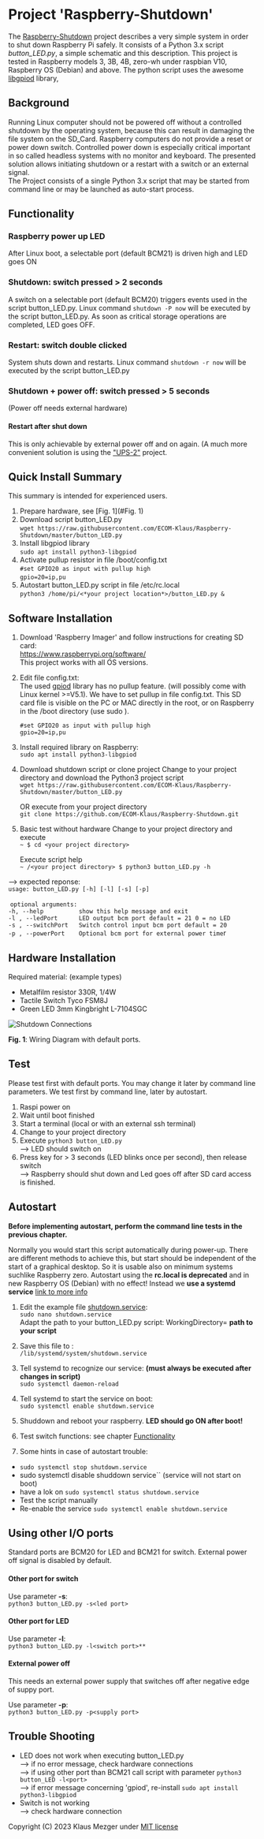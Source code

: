

# Project 'Raspberry-Shutdown'

The  [Raspberry-Shutdown](https://github.com/ECOM-Engineering/Raspberry-Shutdown) project describes a very simple system in order to shut down Raspberry Pi safely. It consists of a Python 3.x script *button_LED.py*, a simple schematic and this description.
 This project is tested in Raspberry models 3, 3B, 4B, zero-wh under raspbian V10, Raspberry OS (Debian) and above.
 The python script uses the awesome [libgpiod](https://git.kernel.org/pub/scm/libs/libgpiod/libgpiod.git/about/) library,

## Background

Running Linux computer should not be powered off without a controlled shutdown by the operating system, because this can result in damaging the file system on the SD_Card. Raspberry computers do not provide a reset or power down switch.
 Controlled power down is especially critical important in so called headless systems with no monitor and keyboard.
 The presented solution allows initiating shutdown or a restart with a switch or an external signal.   
 The Project consists of a single Python 3.x script that may be started from command line or may be launched as auto-start process.

## Functionality

### Raspberry power up LED

After Linux boot, a selectable port (default BCM21) is driven high and LED goes ON

### Shutdown: switch pressed > 2 seconds

A switch on a selectable port (default BCM20) triggers events used in the script button_LED.py.
 Linux command `shutdown -P now` will be executed by the script button_LED.py. As soon as critical storage operations are completed, LED goes OFF.

### Restart: switch double clicked

System shuts down and restarts.
Linux command `shutdown -r now`  will be executed by the script button_LED.py

### Shutdown + power off: switch pressed > 5 seconds

(Power off needs external hardware)

#### Restart after shut down

This is only achievable by external power off and on again. (A much more convenient solution is using the ["UPS-2"](https://github.com/ECOM-Engineering/UPS-2_Uninteruptible-Power-Supply.git) project.

## Quick Install Summary

This summary is intended for experienced users.

1. Prepare hardware, see [Fig. 1](#Fig. 1)
2. Download script button_LED.py   
    `wget https://raw.githubusercontent.com/ECOM-Klaus/Raspberry-Shutdown/master/button_LED.py`  
3. Install libgpiod library  
    `sudo apt install python3-libgpiod`
4. Activate pullup resistor in file /boot/config.txt   
    `#set GPIO20 as input with pullup high`  
    `gpio=20=ip,pu`  
5. Autostart button_LED.py script in file /etc/rc.local  
    `python3 /home/pi/<*your project location*>/button_LED.py &`
    	

## Software Installation

1. Download 'Raspberry Imager' and follow instructions for creating SD card:  
    https://www.raspberrypi.org/software/  
    This project works with all OS versions.
    	

2. Edit file config.txt:  
    The used [gpiod](https://github.com/warthog618/gpiod) library has no pullup feature. (will possibly come with Linux kernel >=V5.1). We have to set pullup in file config.txt. 
    This SD card file is visible on the PC or MAC directly in the root, or on Raspberry in the /boot directory (use sudo <editor>).  

   `#set GPIO20 as input with pullup high`  
   `gpio=20=ip,pu`
       

3. Install required library on Raspberry:  
    `sudo apt install python3-libgpiod`

4. Download shutdown script or clone project
    Change to your project directory and download the Python3 project script  
    `wget https://raw.githubusercontent.com/ECOM-Klaus/Raspberry-Shutdown/master/button_LED.py`  

   OR execute from your project directory   
    `git clone https://github.com/ECOM-Klaus/Raspberry-Shutdown.git`

5. Basic test  without hardware
    Change to your project directory and execute   
    `~ $ cd <your project directory>`

   Execute script help  
   `~ /<your project directory> $ python3 button_LED.py -h` 

 --> expected reponse:  
   `usage: button_LED.py [-h] [-l] [-s] [-p]`

​	 `optional arguments:`  
  `-h, --help          show this help message and exit`  
  `-l , --ledPort      LED output bcm port default = 21 0 = no LED`  
  `-s , --switchPort   Switch control input bcm port default = 20`  
  `-p , --powerPort    Optional bcm port for external power time`r  


## Hardware Installation

Required material: (example types)
- Metalfilm resistor 	330R, 1/4W
- Tactile Switch 		Tyco FSM8J
- Green LED 3mm 	    Kingbright L-7104SGC

![Shutdown Connections](shutdown-switch.png)

   **Fig. 1**: Wiring Diagram with default ports.


## Test

Please test first with default ports. You may change it later by command line parameters. We test first by command line, later by autostart.

1. Raspi power on  
2. Wait until boot finished
3. Start a terminal (local or with an external ssh terminal)
4. Change to your project directory  
5. Execute `python3 button_LED.py`  
    --> LED should switch on
6. Press key for > 3 seconds (LED blinks once per second), then release switch  
    --> Raspberry should shut down and Led goes off  after SD card access is finished.  
 

##   Autostart

**Before implementing autostart, perform the command line  tests in the previous chapter.** 

Normally you would start this script automatically during power-up. There are different methods to achieve this, but start should be independent of the start of a graphical desktop. So it is usable also on minimum systems suchlike Raspberry zero. Autostart using the **rc.local is deprecated** and in new Raspberry OS (Debian) with no effect! Instead we **use a systemd service** [link to more info](https://learn.sparkfun.com/tutorials/how-to-run-a-raspberry-pi-program-on-startup/method-3-systemd)

1. Edit the example file [shutdown.service](shutdown.service):   
   `sudo nano shutdown.service`  
   Adapt the path to your button_LED.py script:
   WorkingDirectory= **path to your script**

2. Save this file to :  
   `/lib/systemd/system/shutdown.service`
3. Tell systemd to recognize our service:  **(must always be executed after changes in script)**  
   `sudo systemctl daemon-reload`
4. Tell systemd to start the service on boot:  
`sudo systemctl enable shutdown.service`
5. Shuddown and reboot your raspberry. **LED should go ON after boot!**
6. Test switch functions: see chapter [Functionality](#3.Functionality|outline)
7. Some hints in case of autostart trouble:  
- `sudo systemctl stop shutdown.service`
- sudo systemctl disable shuddown service`` (service will not start on boot)
- have a lok on `sudo systemctl status shutdown.service`
- Test the script manually
- Re-enable the service `sudo systemctl enable shutdown.service`


## Using other I/O ports

Standard ports are BCM20 for LED and BCM21 for switch. External power off signal is disabled by default.

#### Other port for switch

Use parameter **-s**:   
`python3 button_LED.py -s<led port>`

#### Other port for LED

Use parameter **-l**:  
`python3 button_LED.py -l<switch port>**`

#### External power off   

This needs an external power supply that switches off after negative edge of suppy port.

Use parameter **-p**:  
`python3 button_LED.py -p<supply port>`

 
##   Trouble Shooting

- LED does not work when executing button_LED.py  
   --> if no error message, check hardware connections  
   --> if using other port than BCM21 call script with parameter	`python3 button_LED -l<port>`   
   --> if error message concerning 'gpiod', re-install		`sudo apt install python3-libgpiod`  
- Switch is not working	 
   --> check hardware connection  


Copyright (C) 2023 Klaus Mezger under [MIT license](https://opensource.org/licenses/MIT)



